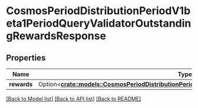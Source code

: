 # CosmosPeriodDistributionPeriodV1beta1PeriodQueryValidatorOutstandingRewardsResponse

## Properties

Name | Type | Description | Notes
------------ | ------------- | ------------- | -------------
**rewards** | Option<[**crate::models::CosmosPeriodDistributionPeriodV1beta1PeriodValidatorOutstandingRewards**](cosmos.distribution.v1beta1.ValidatorOutstandingRewards.md)> |  | [optional]

[[Back to Model list]](../README.md#documentation-for-models) [[Back to API list]](../README.md#documentation-for-api-endpoints) [[Back to README]](../README.md)



